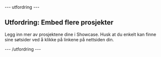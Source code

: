 \--- utfordring \---

## Utfordring: Embed flere prosjekter

Legg inn mer av prosjektene dine i Showcase. Husk at du enkelt kan finne sine søtsider ved å klikke på linkene på nettsiden din.

\--- /utfordring \---